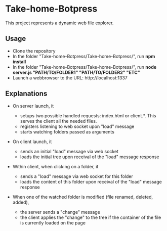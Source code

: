 # Take-home-Botpress

This project represents a dynamic web file explorer.

## Usage

- Clone the repository
- In the folder "Take-home-Botpress/Take-home-Botpress/", run **npm install**
- In the folder "Take-home-Botpress/Take-home-Botpress/", run **node server.js "PATH/TO/FOLDER1" "PATH/TO/FOLDER2" "ETC"**
- Launch a webbrowser to the URL: http://localhost:1337

## Explanations

- On server launch, it 
  - setups two possible handled requests: index.html or client.*. This serves the client all the needed files.
  - registers listening to web socket upon "load" message
  - starts watching folders passed as arguments

- On client launch, it
  - sends an initial "load" message via web socket
  - loads the initial tree upon receival of the "load" message response

- Within client, when clicking on a folder, it
  - sends a "load" message via web socket for this folder
  - loads the content of this folder upon receival of the "load" message response

- When one of the watched folder is modified (file renamed, deleted, added),
  - the server sends a "change" message
  - the client applies the "change" to the tree if the container of the file is currently loaded on the page